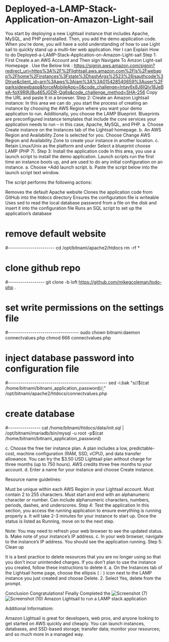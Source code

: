 # Deployed-a-LAMP-Stack-Application-on-Amazon-Light-sail
You start by deploying a new Lightsail instance that includes Apache, MySQL, and PHP preinstalled. Then, you add the demo application code. When you're done, you will have a solid understanding of how to use Light sail to quickly stand up a multi-tier web application.
Her I can Explain How to do  Deployed-a-LAMP-Stack-Application-on-Amazon-Light-sail
Step 1:
First Create a an AWS Account and Then sign Navigate To Amzon Light-sail Homepage .
Use the Below link :
https://signin.aws.amazon.com/signin?redirect_uri=https%3A%2F%2Flightsail.aws.amazon.com%2Fls%2Fwebapp%2Fhome%2Finstances%3Fstate%3DhashArgs%2523%26isauthcode%3Dtrue&client_id=arn%3Aaws%3Aiam%3A%3A015428540659%3Auser%2Fparksidewebapp&forceMobileApp=0&code_challenge=lntay6x8J6IQIv18JeBeA-fqX9R9UBu465JGDR-Qg6s&code_challenge_method=SHA-256
Copy the URL  and paste It in a browser.
Step 2:
Create an Amazon Lightsail instance:
In this area we can do ,you start the process of creating an instance by choosing the AWS Region where you want your demo application to run. Additionally, you choose the LAMP Blueprint. Blueprints are preconfigured instance templates that include the core services your application needs to run – in this case, Apache, MySQL, and PHP. 
a. Choose Create instance on the Instances tab of the Lightsail homepage.
b. An AWS Region and Availability Zone is selected for you. Choose Change AWS Region and Availability Zone to create your instance in another location.
c. Retain Linux/Unix as the platform and under Select a blueprint choose LAMP (PHP 7).
Step 3: Install the application code
In this area, you use a launch script to install the demo application. Launch scripts run the first time an instance boots up, and are used to do any initial configuration on an instance. 
a. Choose +Add launch script.
b. Paste the script below into the launch script text window.

The script performs the following actions:

Removes the default Apache website
Clones the application code from GitHub into the htdocs directory
Ensures the configuration file is writeable
Uses sed to read the local database password from a file on the disk and insert it into the configuration file
Runs an SQL script to set up the application’s database
# remove default website
#-----------------------
cd /opt/bitnami/apache2/htdocs 
rm -rf *

# clone github repo
#------------------
git clone -b loft https://github.com/mikegcoleman/todo-php .

# set write permissions on the settings file
#-----------------------------------
sudo chown bitnami:daemon connectvalues.php
chmod 666 connectvalues.php

# inject database password into configuration file
#-------------------------------------------------
sed -i.bak "s/<password>/$(cat /home/bitnami/bitnami_application_password)/;" /opt/bitnami/apache2/htdocs/connectvalues.php

# create database
#----------------
cat /home/bitnami/htdocs/data/init.sql | /opt/bitnami/mariadb/bin/mysql -u root -p$(cat /home/bitnami/bitnami_application_password)
  
  c. Choose the free tier instance plan.
  A plan includes a low, predictable-cost, machine configuration (RAM, SSD, vCPU), and data transfer allowance. You can try the $3.50 USD Lightsail plan without charge for three months (up to 750 hours). AWS credits three free months to your account.
  d. Enter a name for your instance and choose Create instance.

Resource name guidelines:

Must be unique within each AWS Region in your Lightsail account.
Must contain 2 to 255 characters.
Must start and end with an alphanumeric character or number.
Can include alphanumeric characters, numbers, periods, dashes, and underscores.
  Step 4: Test the application
  In this section, you access the running application to ensure everything is running properly
  a. It will take 2-3 minutes for your instance to start up. Once the status is listed as Running, move on to the next step.
 
Note: You may need to refresh your web browser to see the updated status.
  b. Make note of your instance’s IP address.
  c. In your web browser, navigate to the instance’s IP address. You should see the application running.
  Step 5: Clean up
  
  It is a best practice to delete resources that you are no longer using so that you don't incur unintended charges. If you don't plan to use the instance you created, follow these instructions to delete it.
  a. On the Instances tab of the Lightsail home page, choose the ellipsis (⋮) icon next to the LAMP instance you just created and choose Delete.
  2. Select Yes, delete from the prompt.
  
  Conclusion
  Congratulations! Finally Completed the ![Screenshot (7)](https://github.com/SrikanthVaddineni/Deployed-a-LAMP-Stack-Application-on-Amazon-Light-sail/assets/92942943/a4d2646f-ddde-43ce-89dc-ef82495e5274)
![Screenshot (10)](https://github.com/SrikanthVaddineni/Deployed-a-LAMP-Stack-Application-on-Amazon-Light-sail/assets/92942943/559d0b22-2bb4-44b2-9a8a-d4f1dd942012)
 Amazon Lightsail to run a LAMP stack application
  
  Additional Informatiom:
  
  Amazon Lightsail is great for developers, web pros, and anyone looking to get started on AWS quickly and cheaply. You can launch instances, databases, and SSD-based storage; transfer data; monitor your resources; and so much more in a managed way.
  
